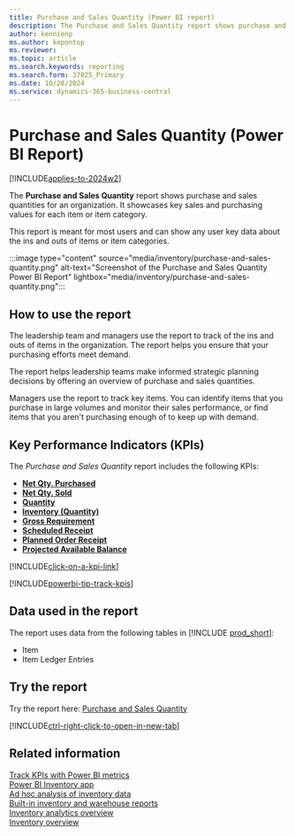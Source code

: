 ```yaml
---
title: Purchase and Sales Quantity (Power BI report)
description: The Purchase and Sales Quantity report shows purchase and sales quantities for an organization.
author: kennienp
ms.author: kepontop
ms.reviewer: 
ms.topic: article
ms.search.keywords: reporting
ms.search.form: 37025_Primary
ms.date: 10/28/2024
ms.service: dynamics-365-business-central
---
```


# Purchase and Sales Quantity (Power BI Report)

[!INCLUDE[applies-to-2024w2](includes/applies-to-2024w2.md)]

The **Purchase and Sales Quantity** report shows purchase and sales quantities for an organization. It showcases key sales and purchasing values for each item or item category. 

This report is meant for most users and can show any user key data about the ins and outs of items or item categories.

:::image type="content" source="media/inventory/purchase-and-sales-quantity.png" alt-text="Screenshot of the Purchase and Sales Quantity Power BI Report" lightbox="media/inventory/purchase-and-sales-quantity.png":::

## How to use the report

The leadership team and managers use the report to track of the ins and outs of items in the organization. The report helps you ensure that your purchasing efforts meet demand.

The report helps leadership teams make informed strategic planning decisions by offering an overview of purchase and sales quantities.

Managers use the report to track key items. You can identify items that you purchase in large volumes and monitor their sales performance, or find items that you aren't purchasing enough of to keep up with demand.

## Key Performance Indicators (KPIs)

The *Purchase and Sales Quantity* report includes the following KPIs:

- [**Net Qty. Purchased**](inventory-powerbi-kpis.md#net-qty-purchased)
- [**Net Qty. Sold**](inventory-powerbi-kpis.md#net-qty-sold)
- [**Quantity**](inventory-powerbi-kpis.md#quantity)
- [**Inventory (Quantity)**](inventory-powerbi-kpis.md#inventory-quantity)
- [**Gross Requirement**](inventory-powerbi-kpis.md#gross-requirement)
- [**Scheduled Receipt**](inventory-powerbi-kpis.md#scheduled-receipt)
- [**Planned Order Receipt**](inventory-powerbi-kpis.md#planned-order-receipt)
- [**Projected Available Balance**](inventory-powerbi-kpis.md#projected-available-balance)

[!INCLUDE[click-on-a-kpi-link](includes/click-on-a-kpi-link.md)] 

[!INCLUDE[powerbi-tip-track-kpis](includes/powerbi-tip-track-kpis.md)] 


## Data used in the report

The report uses data from the following tables in [!INCLUDE [prod_short](includes/prod_short.md)]:

- Item
- Item Ledger Entries

## Try the report

Try the report here: [Purchase and Sales Quantity](https://businesscentral.dynamics.com?page=37025)

[!INCLUDE[ctrl-right-click-to-open-in-new-tab](includes/ctrl-right-click-to-open-in-new-tab.md)]

## Related information

[Track KPIs with Power BI metrics](track-kpis-with-power-bi-metrics.md)  
[Power BI Inventory app](inventory-powerbi-app.md)  
[Ad hoc analysis of inventory data](ad-hoc-analysis-inventory.md)  
[Built-in inventory and warehouse reports](inventory-WMS-reports.md)  
[Inventory analytics overview](inventory-analytics-overview.md)  
[Inventory overview](inventory-manage-inventory.md)

